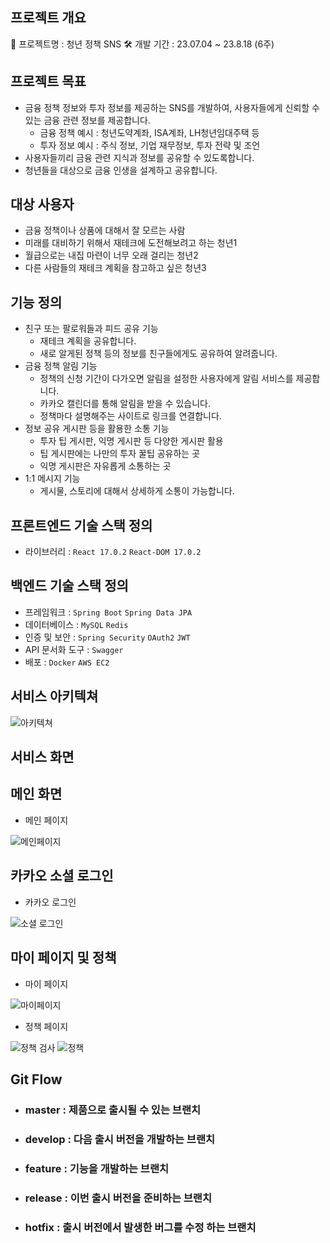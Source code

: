 ## 프로젝트 개요

🎈 프로젝트명 : 청년 정책 SNS
🛠 개발 기간 : 23.07.04 ~ 23.8.18 (6주)

## 프로젝트 목표

- 금융 정책 정보와 투자 정보를 제공하는 SNS를 개발하여, 사용자들에게 신뢰할 수 있는 금융 관련 정보를 제공합니다.
  - 금융 정책 예시 : 청년도약계좌, ISA계좌, LH청년임대주택 등
  - 투자 정보 예시 : 주식 정보, 기업 재무정보, 투자 전략 및 조언
- 사용자들끼리 금융 관련 지식과 정보를 공유할 수 있도록합니다.
- 청년들을 대상으로 금융 인생을 설계하고 공유합니다.

## 대상 사용자

- 금융 정책이나 상품에 대해서 잘 모르는 사람
- 미래를 대비하기 위해서 재테크에 도전해보려고 하는 청년1
- 월급으로는 내집 마련이 너무 오래 걸리는 청년2
- 다른 사람들의 재테크 계획을 참고하고 싶은 청년3

## 기능 정의

- 친구 또는 팔로워들과 피드 공유 기능
  - 재테크 계획을 공유합니다.
  - 새로 알게된 정책 등의 정보를 친구들에게도 공유하여 알려줍니다.
- 금융 정책 알림 기능
  - 정책의 신청 기간이 다가오면 알림을 설정한 사용자에게 알림 서비스를 제공합니다.
  - 카카오 캘린더를 통해 알림을 받을 수 있습니다.
  - 정책마다 설명해주는 사이트로 링크를 연결합니다.
- 정보 공유 게시판 등을 활용한 소통 기능
  - 투자 팁 게시판, 익명 게시판 등 다양한 게시판 활용
  - 팁 게시판에는 나만의 투자 꿀팁 공유하는 곳
  - 익명 게시판은 자유롭게 소통하는 곳
- 1:1 메시지 기능
  - 게시물, 스토리에 대해서 상세하게 소통이 가능합니다.

## 프론트엔드 기술 스택 정의

- 라이브러리 : `React 17.0.2` `React-DOM 17.0.2`

## 백엔드 기술 스택 정의

- 프레임워크 : `Spring Boot` `Spring Data JPA`
- 데이터베이스 : `MySQL` `Redis`
- 인증 및 보안 : `Spring Security` `OAuth2` `JWT`
- API 문서화 도구 : `Swagger`
- 배포 : `Docker` `AWS EC2`

## 서비스 아키텍쳐

![아키텍쳐](https://github.com/jihaneol/Jeongchaegi/assets/104291422/7ba2248b-88d8-43f0-905c-d22c65ea7686)

## 서비스 화면
<h2>메인 화면</h2>

* 메인 페이지

![메인페이지](https://github.com/jihaneol/Jeongchaegi/assets/104291422/0971c58a-29aa-43ab-8a18-791eb5cd7904)


<h2>카카오 소셜 로그인</h2>

* 카카오 로그인

![소셜 로그인](https://github.com/jihaneol/Jeongchaegi/assets/104291422/513b82da-516e-400b-bc4c-ded9c9841bc7)

<h2>마이 페이지 및 정책</h2>

* 마이 페이지

![마이페이지](https://github.com/jihaneol/Jeongchaegi/assets/104291422/01fdd47a-1ea9-444e-90bf-3002eedd9ca9)

* 정책 페이지

![정책 검사](https://github.com/jihaneol/Jeongchaegi/assets/104291422/d97bbe68-16e3-46f0-812b-bf9648502d01)
![정책](https://github.com/jihaneol/Jeongchaegi/assets/104291422/f527c9c7-8f2f-419b-8c5f-0958eb1a0ed6)

## Git Flow

- <h3>master : 제품으로 출시될 수 있는 브랜치</h3>

- <h3>develop : 다음 출시 버전을 개발하는 브랜치</h3>

- <h3>feature : 기능을 개발하는 브랜치</h3>

- <h3>release : 이번 출시 버전을 준비하는 브랜치</h3>

* <h3>hotfix : 출시 버전에서 발생한 버그를 수정 하는 브랜치</h3>

